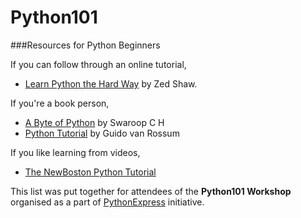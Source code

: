 # Python101

###Resources for Python Beginners

If you can follow through an online tutorial, 
- [Learn Python the Hard Way](https://learnpythonthehardway.org/book/) by Zed Shaw.

If you're a book person, 
- [A Byte of Python](http://files.swaroopch.com/python/byte_of_python.pdf) by Swaroop C H
- [Python Tutorial](https://docs.python.org/2/download.html) by Guido van Rossum

If you like learning from videos, 
- [The NewBoston Python Tutorial](https://thenewboston.com/videos.php?cat=36)


This list was put together for attendees of the **Python101 Workshop** organised as a part of [PythonExpress](https://pythonexpress.in/) initiative. 
